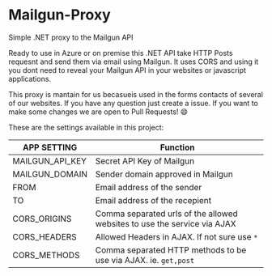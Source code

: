 # Mailgun-Proxy
Simple .NET proxy to the Mailgun API

Ready to use in Azure or on premise this .NET API take HTTP Posts requesnt and send them via email using Mailgun.
It uses CORS and using it you dont need to reveal your Mailgun API in your websites or javascript applications.

This proxy is mantain for us becasueis used in the forms contacts of several of our websites.
If you have any question just create a issue. If you want to make some changes we are open to Pull Requests! :smile:

These are the settings available in this project:

|  APP SETTING       |     Function                                                            |
| ------------------ | ----------------------------------------------------------------------- |
| MAILGUN_API_KEY    | Secret API Key of Mailgun                                               |
| MAILGUN_DOMAIN     | Sender domain approved in Mailgun                                       |
| FROM               | Email address of the sender                                             |
| TO                 | Email address of the recepient                                          |
| CORS_ORIGINS       | Comma separated urls of the allowed websites to use the service via AJAX|
| CORS_HEADERS       | Allowed Headers in AJAX. If not sure use  `*`                           |
| CORS_METHODS       | Comma separated HTTP methods to be use via AJAX. ie. `get,post`         |

